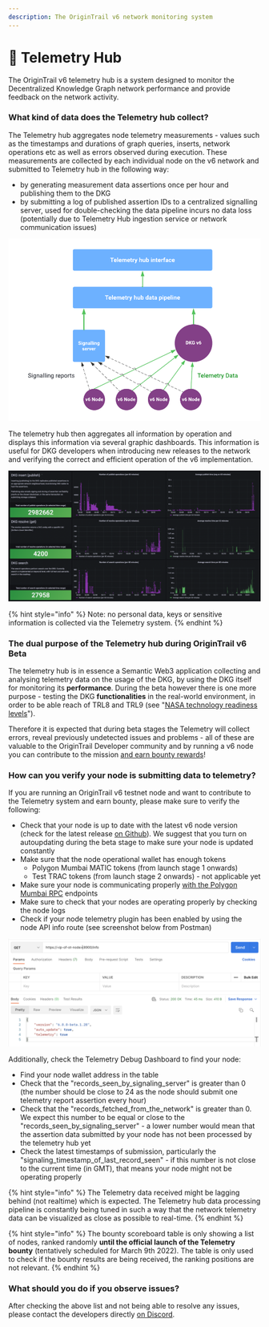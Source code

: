 ```yaml
---
description: The OriginTrail v6 network monitoring system
---
```


# 👾 Telemetry Hub

The OriginTrail v6 telemetry hub is a system designed to monitor the Decentralized Knowledge Graph network performance and provide feedback on the network activity.&#x20;

### What kind of data does the Telemetry hub collect?

The Telemetry hub aggregates node telemetry measurements - values such as the timestamps and durations of graph queries, inserts, network operations etc as well as errors observed during execution. These measurements are collected by each individual node on the v6 network and submitted to Telemetry hub in the following way:

* by generating measurement data assertions once per hour and publishing them to the DKG&#x20;
* by submitting a log of published assertion IDs to a centralized signalling server, used for double-checking the data pipeline incurs no data loss (potentially due to Telemetry Hub ingestion service or network communication issues)

![Nodes submit telemetry data to the DKG, later ingested by the Telemetry hub. Nodes also submit basic assertion information to a signalling server, used to double-check that all data has been successfully received by the Telemetry Hub](<../.gitbook/assets/ODN v6 diagrams - Page 41 (1).png>)

The telemetry hub then aggregates all information by operation and displays this information via several graphic dashboards. This information is useful for DKG developers when introducing new releases to the network and verifying the correct and efficient operation of the v6 implementation.



![Telemetry dashboard example](../.gitbook/assets/aa.png)

{% hint style="info" %}
Note: no personal data, keys or sensitive information is collected via the Telemetry system.
{% endhint %}

### The dual purpose of the Telemetry hub during OriginTrail v6 Beta&#x20;

The telemetry hub is in essence a Semantic Web3 application collecting and analysing telemetry data on the usage of the DKG, by using the DKG itself for monitoring its **performance**. During the beta however there is one more purpose - testing the DKG **functionalities** in the real-world environment, in order to be able reach of TRL8 and TRL9 (see "[NASA technology readiness levels](https://www.nasa.gov/directorates/heo/scan/engineering/technology/technology\_readiness\_level)").

Therefore it is expected that during beta stages the Telemetry will collect errors, reveal previously undetected issues and problems - all of these are valuable to the OriginTrail Developer community and by running a v6 node you can contribute to the mission [and earn bounty rewards](v6-bounty-program.md)!

### How can you verify your node is submitting data to telemetry?

If you are running an OriginTrail v6 testnet node and want to contribute to the Telemetry system and earn bounty, please make sure to verify the following:

* Check that your node is up to date with the latest v6 node version (check for the latest release [on Github](https://github.com/OriginTrail/ot-node/releases)). We suggest that you turn on autoupdating during the beta stage to make sure your node is updated constantly
* Make sure that the node operational wallet has enough tokens&#x20;
  * Polygon Mumbai MATIC tokens (from launch stage 1 onwards)
  * Test TRAC tokens (from launch stage 2 onwards) - not applicable yet
* Make sure your node is communicating properly [with the Polygon Mumbai RPC](https://docs.polygon.technology/docs/develop/network-details/network/) endpoints
* Make sure to check that your nodes are operating properly by checking the node logs
* Check if your node telemetry plugin has been enabled by using the node API info route (see screenshot below from Postman)

![Example of the response from a node /info API call showing the latest version and if telemetry data is being sent ](<../.gitbook/assets/Screen Shot 2022-03-04 at 14.27.16.png>)

Additionally, check the Telemetry Debug Dashboard to find your node:

* Find your node wallet address in the table
* Check that the "records\_seen\_by\_signaling\_server" is greater than 0 (the number should be close to 24 as the node should submit one telemetry report assertion every hour)
* Check that the "records\_fetched\_from\_the\_network" is greater than 0. We expect this number to be equal or close to the "records\_seen\_by\_signaling\_server" - a lower number would mean that the assertion data submitted by your node has not been processed by the telemetry hub yet&#x20;
* Check the latest timestamps of submission, particularly the "signaling\_timestamp\_of\_last\_record\_seen" - if this number is not close to the current time (in GMT), that means your node might not be operating properly

{% hint style="info" %}
The Telemetry data received might be lagging behind (not realtime) which is expected. The Telemetry hub data processing pipeline is constantly being tuned in such a way that the network telemetry data can be visualized as close as possible to real-time.
{% endhint %}

{% hint style="info" %}
The bounty scoreboard table is only showing a list of nodes, ranked randomly **until the official launch of the Telemetry bounty** (tentatively scheduled for March 9th 2022). The table is only used to check if the bounty results are being received, the ranking positions are not relevant.
{% endhint %}



### What should you do if you observe issues?

After checking the above list and not being able to resolve any issues, please contact the developers directly [on Discord](https://discordapp.com/invite/FCgYk2S).



